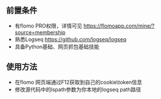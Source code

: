 ## 前置条件
- 有flomo PRO权限，详情可见 https://flomoapp.com/mine/?source=membership
- 熟悉Logseq https://github.com/logseq/logseq
- 具备Python基础、网页抓包基础技能

## 使用方法
- 在flomo 网页端通过F12获取到自己的cookie\token信息
- 修改源代码中的lspath参数为你本地的logseq path路径
